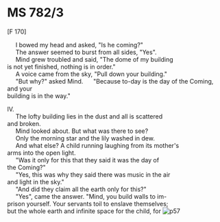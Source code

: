 # MS 782/3

[F 170]

&nbsp;&nbsp;&nbsp;&nbsp;&nbsp;I bowed my head and asked, "Is he coming?" \
&nbsp;&nbsp;&nbsp;&nbsp;&nbsp;The answer seemed to burst from all sides, "Yes". \
&nbsp;&nbsp;&nbsp;&nbsp;&nbsp;Mind grew troubled and said, "The dome of my building \
is not yet finished, nothing is in order." \
&nbsp;&nbsp;&nbsp;&nbsp;&nbsp;A voice came from the sky, "Pull down your building." \
&nbsp;&nbsp;&nbsp;&nbsp;&nbsp;"But why?" asked Mind. 
&nbsp;&nbsp;&nbsp;&nbsp;&nbsp;"Because to-day is the day of the Coming, and your \
building is in the way."

IV. \
&nbsp;&nbsp;&nbsp;&nbsp;&nbsp;The lofty building lies in the dust and all is scattered \
and broken. \
&nbsp;&nbsp;&nbsp;&nbsp;&nbsp;Mind looked about.
But what was there to see? \
&nbsp;&nbsp;&nbsp;&nbsp;&nbsp;Only the morning star and the lily washed in
dew. \
&nbsp;&nbsp;&nbsp;&nbsp;&nbsp;And what else? A child running laughing from its mother's \
arms into the open light. \
&nbsp;&nbsp;&nbsp;&nbsp;&nbsp;"Was it only for this that they said it was the day of \
the Coming?" \
&nbsp;&nbsp;&nbsp;&nbsp;&nbsp;"Yes, this was why they said there was music in the air \
and light in the sky." \
&nbsp;&nbsp;&nbsp;&nbsp;&nbsp;"And did they claim all the earth only for this?" \
&nbsp;&nbsp;&nbsp;&nbsp;&nbsp;"Yes", came the answer. "Mind, you build walls to im- \
prison yourself. Your servants toil to enslave themselves; \
but the whole earth and infinite space for the child, for
![p57](MS782_3-057.jpg)
